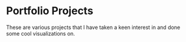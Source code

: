 # Portfolio Projects
These are various projects that I have taken a keen interest in and done some cool visualizations on. 
